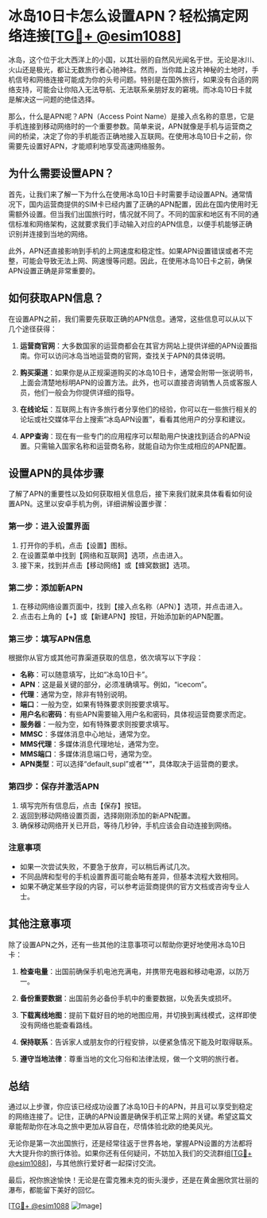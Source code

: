 # 冰岛10日卡怎么设置APN？轻松搞定网络连接[[TG💪+ @esim1088](https://t.me/s/esim1088)]

冰岛，这个位于北大西洋上的小国，以其壮丽的自然风光闻名于世。无论是冰川、火山还是极光，都让无数旅行者心驰神往。然而，当你踏上这片神秘的土地时，手机信号和网络连接可能成为你的头号问题。特别是在国外旅行，如果没有合适的网络支持，可能会让你陷入无法导航、无法联系亲朋好友的窘境。而冰岛10日卡就是解决这一问题的绝佳选择。

那么，什么是APN呢？APN（Access Point Name）是接入点名称的意思，它是手机连接到移动网络时的一个重要参数。简单来说，APN就像是手机与运营商之间的桥梁，决定了你的手机能否正确地接入互联网。在使用冰岛10日卡之前，你需要先设置好APN，才能顺利地享受高速网络服务。

## 为什么需要设置APN？

首先，让我们来了解一下为什么在使用冰岛10日卡时需要手动设置APN。通常情况下，国内运营商提供的SIM卡已经内置了正确的APN配置，因此在国内使用时无需额外设置。但当我们出国旅行时，情况就不同了。不同的国家和地区有不同的通信标准和网络架构，这就要求我们手动输入对应的APN信息，以便手机能够正确识别并连接到当地的网络。

此外，APN还直接影响到手机的上网速度和稳定性。如果APN设置错误或者不完整，可能会导致无法上网、网速慢等问题。因此，在使用冰岛10日卡之前，确保APN设置正确是非常重要的。

## 如何获取APN信息？

在设置APN之前，我们需要先获取正确的APN信息。通常，这些信息可以从以下几个途径获得：

1. **运营商官网**：大多数国家的运营商都会在其官方网站上提供详细的APN设置指南。你可以访问冰岛当地运营商的官网，查找关于APN的具体说明。
   
2. **购买渠道**：如果你是从正规渠道购买的冰岛10日卡，通常会附带一张说明书，上面会清楚地标明APN的设置方法。此外，也可以直接咨询销售人员或客服人员，他们一般会为你提供详细的指导。

3. **在线论坛**：互联网上有许多旅行者分享他们的经验，你可以在一些旅行相关的论坛或社交媒体平台上搜索“冰岛APN设置”，看看其他用户的分享和建议。

4. **APP查询**：现在有一些专门的应用程序可以帮助用户快速找到适合的APN设置。只需输入国家名称和运营商名称，就能自动为你生成相应的APN配置。

## 设置APN的具体步骤

了解了APN的重要性以及如何获取相关信息后，接下来我们就来具体看看如何设置APN。这里以安卓手机为例，详细讲解设置步骤：

### 第一步：进入设置界面

1. 打开你的手机，点击【设置】图标。
2. 在设置菜单中找到【网络和互联网】选项，点击进入。
3. 接下来，找到并点击【移动网络】或【蜂窝数据】选项。

### 第二步：添加新APN

1. 在移动网络设置页面中，找到【接入点名称（APN）】选项，并点击进入。
2. 点击右上角的【+】或【新建APN】按钮，开始添加新的APN配置。

### 第三步：填写APN信息

根据你从官方或其他可靠渠道获取的信息，依次填写以下字段：

- **名称**：可以随意填写，比如“冰岛10日卡”。
- **APN**：这是最关键的部分，必须准确填写。例如，“icecom”。
- **代理**：通常为空，除非有特别说明。
- **端口**：一般为空，如果有特殊要求则按要求填写。
- **用户名**和**密码**：有些APN需要输入用户名和密码，具体视运营商要求而定。
- **服务器**：一般为空，如有特殊要求则按要求填写。
- **MMSC**：多媒体消息中心地址，通常为空。
- **MMS代理**：多媒体消息代理地址，通常为空。
- **MMS端口**：多媒体消息端口号，通常为空。
- **APN类型**：可以选择“default,supl”或者“*”，具体取决于运营商的要求。

### 第四步：保存并激活APN

1. 填写完所有信息后，点击【保存】按钮。
2. 返回到移动网络设置页面，选择刚刚添加的新APN配置。
3. 确保移动网络开关已开启，等待几秒钟，手机应该会自动连接到网络。

### 注意事项

- 如果一次尝试失败，不要急于放弃，可以稍后再试几次。
- 不同品牌和型号的手机设置界面可能会略有差异，但基本流程大致相同。
- 如果不确定某些字段的内容，可以参考运营商提供的官方文档或咨询专业人士。

## 其他注意事项

除了设置APN之外，还有一些其他的注意事项可以帮助你更好地使用冰岛10日卡：

1. **检查电量**：出国前确保手机电池充满电，并携带充电器和移动电源，以防万一。
   
2. **备份重要数据**：出国前务必备份手机中的重要数据，以免丢失或损坏。

3. **下载离线地图**：提前下载好目的地的地图应用，并切换到离线模式，这样即使没有网络也能查看路线。

4. **保持联系**：告诉家人或朋友你的行程安排，以便紧急情况下能及时取得联系。

5. **遵守当地法律**：尊重当地的文化习俗和法律法规，做一个文明的旅行者。

## 总结

通过以上步骤，你应该已经成功设置了冰岛10日卡的APN，并且可以享受到稳定的网络连接了。记住，正确的APN设置是确保手机正常上网的关键。希望这篇文章能帮助你在冰岛之旅中更加从容自在，尽情体验北欧的绝美风光。

无论你是第一次出国旅行，还是经常往返于世界各地，掌握APN设置的方法都将大大提升你的旅行体验。如果你还有任何疑问，不妨加入我们的交流群组[[TG💪+ @esim1088](https://t.me/s/esim1088)]，与其他旅行爱好者一起探讨交流。

最后，祝你旅途愉快！无论是在雷克雅未克的街头漫步，还是在黄金圈欣赏壮丽的瀑布，都能留下美好的回忆。

[[TG💪+ @esim1088](https://t.me/s/esim1088) ![Image](https://i.postimg.cc/4NQfJmqS/Snipaste-2025-05-13-00-14-12.png)]